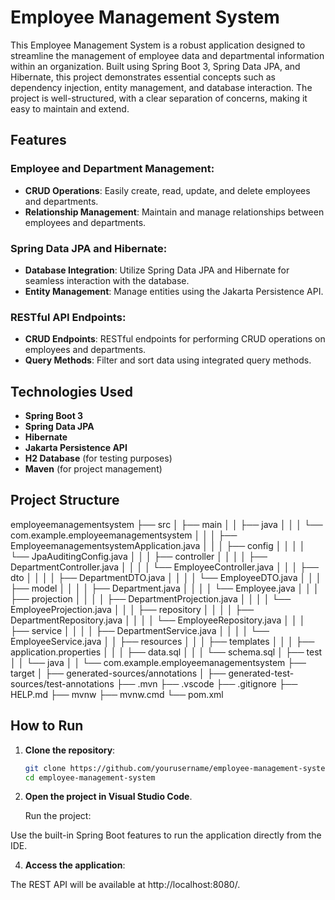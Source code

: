 # Employee Management System

This Employee Management System is a robust application designed to streamline the management of employee data and departmental information within an organization. Built using Spring Boot 3, Spring Data JPA, and Hibernate, this project demonstrates essential concepts such as dependency injection, entity management, and database interaction. The project is well-structured, with a clear separation of concerns, making it easy to maintain and extend.

## Features

### Employee and Department Management:
- **CRUD Operations**: Easily create, read, update, and delete employees and departments.
- **Relationship Management**: Maintain and manage relationships between employees and departments.

### Spring Data JPA and Hibernate:
- **Database Integration**: Utilize Spring Data JPA and Hibernate for seamless interaction with the database.
- **Entity Management**: Manage entities using the Jakarta Persistence API.

### RESTful API Endpoints:
- **CRUD Endpoints**: RESTful endpoints for performing CRUD operations on employees and departments.
- **Query Methods**: Filter and sort data using integrated query methods.

## Technologies Used
- **Spring Boot 3**
- **Spring Data JPA**
- **Hibernate**
- **Jakarta Persistence API**
- **H2 Database** (for testing purposes)
- **Maven** (for project management)

## Project Structure
employeemanagementsystem
├── src
│   ├── main
│   │   ├── java
│   │   │   └── com.example.employeemanagementsystem
│   │   │       ├── EmployeemanagementsystemApplication.java
│   │   │       ├── config
│   │   │       │   └── JpaAuditingConfig.java
│   │   │       ├── controller
│   │   │       │   ├── DepartmentController.java
│   │   │       │   └── EmployeeController.java
│   │   │       ├── dto
│   │   │       │   ├── DepartmentDTO.java
│   │   │       │   └── EmployeeDTO.java
│   │   │       ├── model
│   │   │       │   ├── Department.java
│   │   │       │   └── Employee.java
│   │   │       ├── projection
│   │   │       │   ├── DepartmentProjection.java
│   │   │       │   └── EmployeeProjection.java
│   │   │       ├── repository
│   │   │       │   ├── DepartmentRepository.java
│   │   │       │   └── EmployeeRepository.java
│   │   │       ├── service
│   │   │       │   ├── DepartmentService.java
│   │   │       │   └── EmployeeService.java
│   │   ├── resources
│   │   │   ├── templates
│   │   │   ├── application.properties
│   │   │   ├── data.sql
│   │   │   └── schema.sql
│   ├── test
│   │   └── java
│   │       └── com.example.employeemanagementsystem
├── target
│   ├── generated-sources/annotations
│   ├── generated-test-sources/test-annotations
├── .mvn
├── .vscode
├── .gitignore
├── HELP.md
├── mvnw
├── mvnw.cmd
└── pom.xml

## How to Run

1. **Clone the repository**:
   ```bash
   git clone https://github.com/yourusername/employee-management-system.git
   cd employee-management-system
2. **Open the project in Visual Studio Code**.

   Run the project:

Use the built-in Spring Boot features to run the application directly from the IDE.

4. **Access the application**:

The REST API will be available at http://localhost:8080/.
